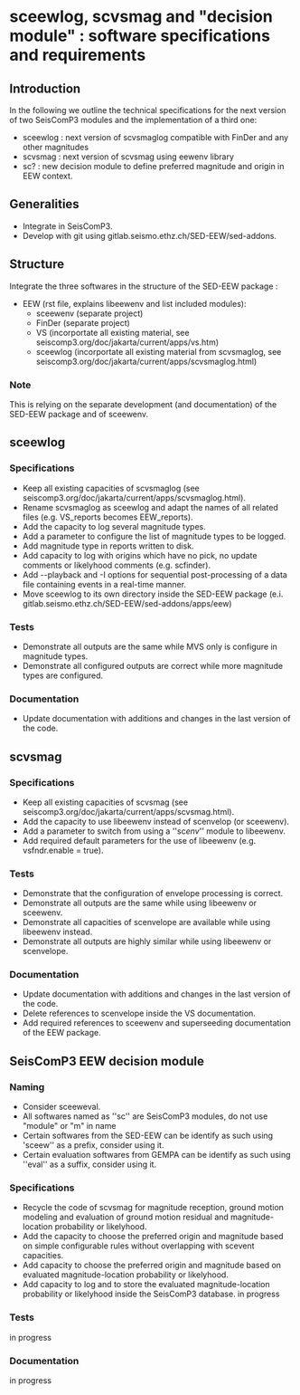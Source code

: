 # sceewlog, scvsmag and "decision module" : software specifications and requirements

## Introduction
In the following we outline the technical specifications for the next version of two SeisComP3 modules and the implementation of a third one:
- sceewlog : next version of scvsmaglog compatible with FinDer and any other magnitudes
- scvsmag : next version of scvsmag using eewenv library
- sc? : new decision module to define preferred magnitude and origin in EEW context.

## Generalities
- Integrate in SeisComP3.
- Develop with git using gitlab.seismo.ethz.ch/SED-EEW/sed-addons.
 
## Structure 
Integrate the three softwares in the structure of the SED-EEW package :
- EEW (rst file,  explains libeewenv and list included  modules):
  - sceewenv (separate project)
  - FinDer (separate project)
  - VS (incorportate all existing material, see seiscomp3.org/doc/jakarta/current/apps/vs.htm)
  - sceewlog (incorportate all existing material from scvsmaglog, see seiscomp3.org/doc/jakarta/current/apps/scvsmaglog.html)

### Note
This is relying on the separate development (and documentation) of the SED-EEW package and of sceewenv.


## sceewlog
### Specifications
- Keep all existing capacities of scvsmaglog (see seiscomp3.org/doc/jakarta/current/apps/scvsmaglog.html).
- Rename scvsmaglog as sceewlog and adapt the names of all related files (e.g. VS_reports becomes EEW_reports).
- Add the capacity to log several magnitude types.
- Add a parameter to configure the list of magnitude types to be logged.
- Add magnitude type in reports written to disk.
- Add capacity to log with origins which have no pick, no update comments or likelyhood comments (e.g. scfinder).
- Add --playback and -I options for sequential post-processing of a data file containing events in a real-time manner. 
- Move sceewlog to its own directory inside the SED-EEW package (e.i. gitlab.seismo.ethz.ch/SED-EEW/sed-addons/apps/eew)   

### Tests
- Demonstrate all outputs are the same while MVS only is configure in magnitude types.
- Demonstrate all configured outputs are correct while more magnitude types are configured.

### Documentation
- Update documentation with additions and changes in the last version of the code.

## scvsmag
### Specifications
- Keep all existing capacities of scvsmag (see seiscomp3.org/doc/jakarta/current/apps/scvsmag.html).
- Add the capacity to use libeewenv instead of scenvelop (or sceewenv).
- Add a parameter to switch from using a ''sc*env*'' module to libeewenv.
- Add required default parameters for the use of libeewenv (e.g. vsfndr.enable = true).

### Tests
- Demonstrate that the configuration of envelope processing is correct.
- Demonstrate all outputs are the same while using libeewenv or sceewenv.
- Demonstrate all capacities of scenvelope are available while using libeewenv instead.
- Demonstrate all outputs are highly similar while using libeewenv or scenvelope.

### Documentation
- Update documentation with additions and changes in the last version of the code.
- Delete references to scenvelope inside the VS documentation.
- Add required references to sceewenv and superseeding documentation of the EEW package.

## SeisComP3 EEW decision module
### Naming
- Consider sceeweval.
- All softwares named as ''sc'' are SeisComP3 modules, do not use "module" or "m" in name
- Certain softwares from the SED-EEW can be identify as such using 'sceew'' as a prefix, consider using it.  
- Certain evaluation softwares from GEMPA can be identify as such using ''eval'' as a suffix, consider using it.

### Specifications
- Recycle the code of scvsmag for magnitude reception, ground motion modeling and evaluation of ground motion residual and magnitude-location probability or likelyhood.
- Add the capacity to choose the preferred origin and magnitude based on simple configurable rules without overlapping with scevent capacities. 
- Add capacity to choose the preferred origin and magnitude based on evaluated magnitude-location probability or likelyhood.
- Add capacity to log and to store the evaluated magnitude-location probability or likelyhood inside the SeisComP3 database.
in progress

### Tests
in progress

### Documentation
in progress 
